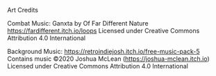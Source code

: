 Art Credits

Combat Music: Ganxta by Of Far Different Nature https://fardifferent.itch.io/loops Licensed under Creative Commons Attribution 4.0 International

Background Music: https://retroindiejosh.itch.io/free-music-pack-5 Contains music ©2020 Joshua McLean (https://joshua-mclean.itch.io) Licensed under Creative Commons Attribution 4.0 International
